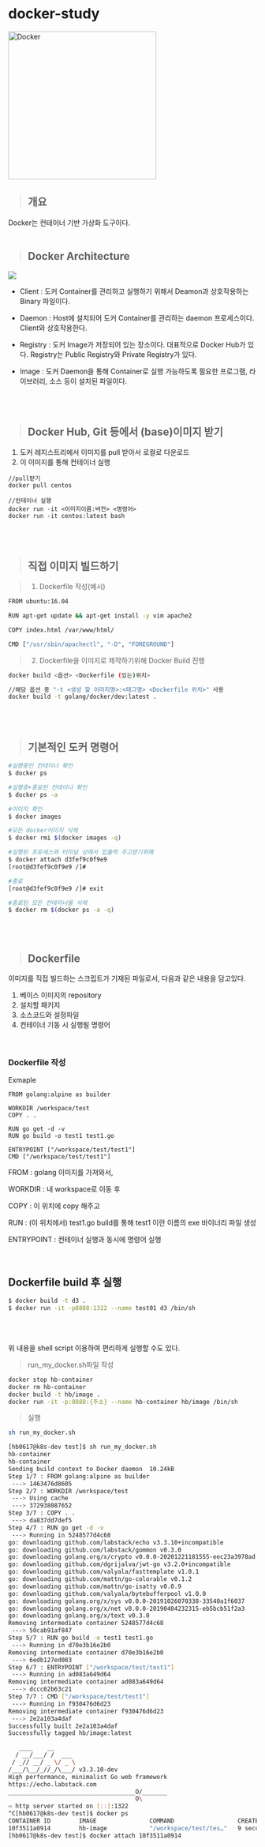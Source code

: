 # docker-study

<img src="./docker.png" alt="Docker" height="300"></img><br/>

> ## 개요 
Docker는 컨테이너 기반 가상화 도구이다.  <br><br>


> ## Docker Architecture
<img src="https://img1.daumcdn.net/thumb/R1280x0/?scode=mtistory2&fname=http%3A%2F%2Fcfile24.uf.tistory.com%2Fimage%2F224FC43F58DDFF4C14BDE0"><br>

- Client : 도커 Container를 관리하고 실행하기 위해서 Deamon과 상호작용하는 Binary 파일이다.

- Daemon : Host에 설치되어 도커 Container를 관리하는 daemon 
프로세스이다. Client와 상호작용한다.

- Registry : 도커 Image가 저장되어 있는 장소이다. 대표적으로 Docker Hub가 있다. Registry는 Public Registry와 Private Registry가 있다.

- Image : 도커 Daemon을 통해 Container로 실행 가능하도록 필요한 프로그램, 라이브러리, 소스 등이 설치된 파일이다.

<br><br>

>## Docker Hub, Git 등에서 (base)이미지 받기

1. 도커 레지스트리에서 이미지를 pull 받아서 로컬로 다운로드
2. 이 이미지를 통해 컨테이너 실행

```
//pull받기 
docker pull centos

//컨테이너 실행
docker run -it <이미지이름:버전> <명령어>
docker run -it centos:latest bash
```
<br><br>
>## 직접 이미지 빌드하기

>1. Dockerfile 작성(예시)

```bash
FROM ubuntu:16.04

RUN apt-get update && apt-get install -y vim apache2

COPY index.html /var/www/html/

CMD ["/usr/sbin/apachectl", "-D", "FOREGROUND"]
```

>2. Dockerfile을 이미지로 제작하기위해 Docker Build 진행

```bash
docker build <옵션> <Dockerfile (있는)위치>

//해당 옵션 중 "-t <생성 할 이미지명>:<태그명> <Dockerfile 위치>" 사용
docker build -t golang/docker/dev:latest .
```

<br><br>
>## 기본적인 도커 명령어

```bash
#실행중인 컨테이너 확인 
$ docker ps

#실행중+종료된 컨테이너 확인
$ docker ps -a

#이미지 확인
$ docker images

#모든 docker이미지 삭제
$ docker rmi $(docker images -q) 

#실행된 프로세스와 터미널 상에서 입출력 주고받기위해 
$ docker attach d3fef9c0f9e9
[root@d3fef9c0f9e9 /]#

#종료
[root@d3fef9c0f9e9 /]# exit

#종료된 모든 컨테이너를 삭제
$ docker rm $(docker ps -a -q)
```

<br><br>

>## Dockerfile
이미지를 직접 빌드하는 스크립트가 기재된 파일로서, 다음과 같은 내용을 담고있다.<br>
1. 베이스 이미지의 repository
2. 설치할 패키지
3. 소스코드와 설정파일
4. 컨테이너 기동 시 실행될 명령어

<br>

### Dockerfile 작성
Exmaple

```docker
FROM golang:alpine as builder

WORKDIR /workspace/test
COPY . .

RUN go get -d -v
RUN go build -o test1 test1.go

ENTRYPOINT ["/workspace/test/test1"]
CMD ["/workspace/test/test1"]
```

FROM  : golang 이미지를 가져와서,

WORKDIR : 내 workspace로 이동 후 

COPY : 이 위치에 copy 해주고

RUN : (이 위치에서) test1.go build를 통해 test1 이란 이름의 exe 바이너리 파일 생성

ENTRYPOINT : 컨테이너 실행과 동시에 명령어 실행

<br>

## Dockerfile build 후 실행

```bash
$ docker build -t d3 .
$ docker run -it -p8888:1322 --name test01 d3 /bin/sh
```
<br><br>

위 내용을 shell script 이용하여 편리하게 실행할 수도 있다.<br>
>run_my_docker.sh파일 작성

```bash
docker stop hb-container
docker rm hb-container
docker build -t hb/image .
docker run -it -p:8888:{주소} --name hb-container hb/image /bin/sh
```

>실행

```bash
sh run_my_docker.sh
```

```bash
[hb0617@k8s-dev test]$ sh run_my_docker.sh
hb-container
hb-container
Sending build context to Docker daemon  10.24kB
Step 1/7 : FROM golang:alpine as builder
 ---> 1463476d8605
Step 2/7 : WORKDIR /workspace/test
 ---> Using cache
 ---> 372938087652
Step 3/7 : COPY . .
 ---> da837dd7def5
Step 4/7 : RUN go get -d -v
 ---> Running in 5248577d4c68
go: downloading github.com/labstack/echo v3.3.10+incompatible
go: downloading github.com/labstack/gommon v0.3.0
go: downloading golang.org/x/crypto v0.0.0-20201221181555-eec23a3978ad
go: downloading github.com/dgrijalva/jwt-go v3.2.0+incompatible
go: downloading github.com/valyala/fasttemplate v1.0.1
go: downloading github.com/mattn/go-colorable v0.1.2
go: downloading github.com/mattn/go-isatty v0.0.9
go: downloading github.com/valyala/bytebufferpool v1.0.0
go: downloading golang.org/x/sys v0.0.0-20191026070338-33540a1f6037
go: downloading golang.org/x/net v0.0.0-20190404232315-eb5bcb51f2a3
go: downloading golang.org/x/text v0.3.0
Removing intermediate container 5248577d4c68
 ---> 50cab91af847
Step 5/7 : RUN go build -o test1 test1.go
 ---> Running in d70e3b16e2b0
Removing intermediate container d70e3b16e2b0
 ---> 6edb127ed083
Step 6/7 : ENTRYPOINT ["/workspace/test/test1"]
 ---> Running in ad083a649d64
Removing intermediate container ad083a649d64
 ---> dccc62b63c21
Step 7/7 : CMD ["/workspace/test/test1"]
 ---> Running in f930476d6d23
Removing intermediate container f930476d6d23
 ---> 2e2a103a4daf
Successfully built 2e2a103a4daf
Successfully tagged hb/image:latest

   ____    __
  / __/___/ /  ___
 / _// __/ _ \/ _ \
/___/\__/_//_/\___/ v3.3.10-dev
High performance, minimalist Go web framework
https://echo.labstack.com
____________________________________O/_______
                                    O\
⇨ http server started on [::]:1322
^C[hb0617@k8s-dev test]$ docker ps
CONTAINER ID        IMAGE               COMMAND                  CREATED             STATUS              PORTS                    NAMES
10f3511a0914        hb-image            "/workspace/test/tes…"   9 seconds ago       Up 8 seconds        0.0.0.0:8888->1322/tcp   hb-container
[hb0617@k8s-dev test]$ docker attach 10f3511a0914
```